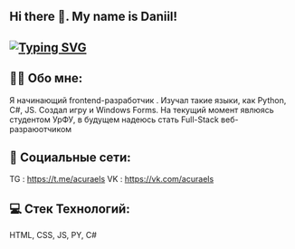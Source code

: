 ## Hi there 👋. My name is Daniil!

## [![Typing SVG](https://readme-typing-svg.demolab.com/?lines=Front-end+developer;Using+React+framework)](https://git.io/typing-svg)

## 👨‍💻 Обо мне:
Я начинающий frontend-разработчик . Изучал такие языки, как Python, C#, JS. Создал игру и Windows Forms. На текущий момент явлюясь студентом УрФУ, в будущем надеюсь стать Full-Stack веб-разраюотчиком

## 📝 Социальные сети:
TG : https://t.me/acuraels
VK : https://vk.com/acuraels

## 💻 Стек Технологий:
HTML, CSS, JS, PY, C#

<!--
**acuraels/acuraels** is a ✨ _special_ ✨ repository because its `README.md` (this file) appears on your GitHub profile.

Here are some ideas to get you started:

- 🔭 I’m currently working on ...
- 🌱 I’m currently learning ...
- 👯 I’m looking to collaborate on ...
- 🤔 I’m looking for help with ...
- 💬 Ask me about ...
- 📫 How to reach me: ...
- 😄 Pronouns: ...
- ⚡ Fun fact: ...
-->
